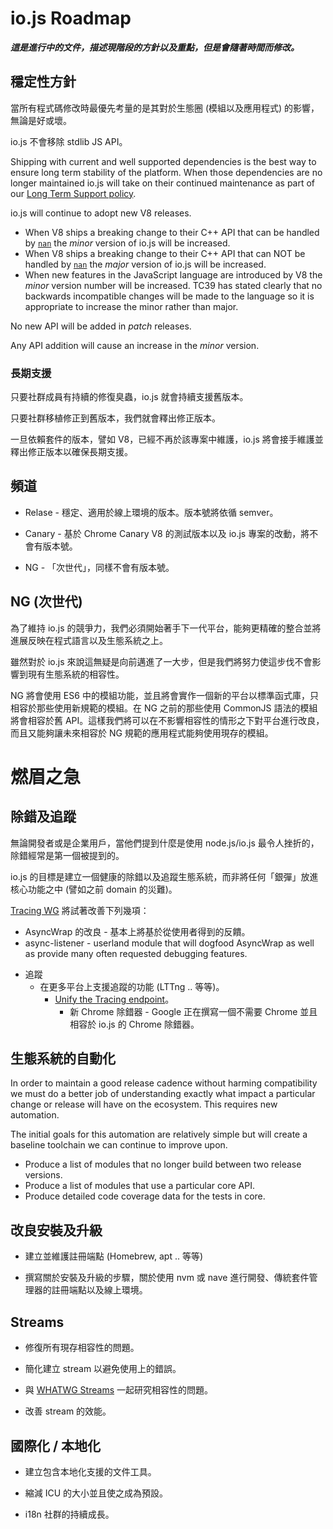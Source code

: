 # io.js Roadmap

<!-- ***This is a living document, it describes the policy and priorities as they exist today but can evolve over time.*** -->
***這是進行中的文件，描述現階段的方針以及重點，但是會隨著時間而修改。***

<!-- ## Stability Policy -->
## 穩定性方針

<!-- The most important consideration in every code change is the impact it will have, positive or negative, on the ecosystem (modules and applications). -->
當所有程式碼修改時最優先考量的是其對於生態圈 (模組以及應用程式) 的影響，無論是好或壞。

<!-- io.js does not remove stdlib JS API. -->
io.js 不會移除 stdlib JS API。

Shipping with current and well supported dependencies is the best way to ensure long term stability of the platform. When those dependencies are no longer maintained io.js will take on their continued maintenance as part of our [Long Term Support policy](#long-term-support).

io.js will continue to adopt new V8 releases.
* When V8 ships a breaking change to their C++ API that can be handled by [`nan`](https://github.com/rvagg/nan)
the *minor* version of io.js will be increased.
* When V8 ships a breaking change to their C++ API that can NOT be handled by [`nan`](https://github.com/rvagg/nan)
the *major* version of io.js will be increased.
* When new features in the JavaScript language are introduced by V8 the
*minor* version number will be increased. TC39 has stated clearly that no
backwards incompatible changes will be made to the language so it is
appropriate to increase the minor rather than major.

No new API will be added in *patch* releases.

Any API addition will cause an increase in the *minor* version.

<!-- ### Long Term Support -->
### 長期支援

<!-- io.js supports old versions for as long as community members are fixing bugs in them. -->
只要社群成員有持續的修復臭蟲，io.js 就會持續支援舊版本。

<!-- As long as there is a community back porting bug fixes we will push patch releases for those versions of io.js. -->
只要社群移植修正到舊版本，我們就會釋出修正版本。 

<!-- When old versions of dependencies like V8 are no longer supported by their project io.js will take on the responsibility of maintenance to ensure continued long term support in io.js patch releases. -->
一旦依賴套件的版本，譬如 V8，已經不再於該專案中維護，io.js 將會接手維護並釋出修正版本以確保長期支援。

<!-- ## Channels -->
## 頻道

<!-- * Release - Stable production ready builds. Unique version numbers following semver. -->
* Relase - 穩定、適用於線上環境的版本。版本號將依循 semver。
<!-- * Canary - Nightly builds w/ V8 version in Chrome Canary + changes landing to io.js. No version designation. -->
* Canary - 基於 Chrome Canary V8 的測試版本以及 io.js 專案的改動，將不會有版本號。
<!-- * NG - "Next Generation." No version designation. -->
* NG - 「次世代」，同樣不會有版本號。

<!-- ## NG (Next Generation) -->
## NG (次世代)

<!-- In order for io.js to stay competitive we need to work on the next generation of the platform that can more accurately integrate and reflect the advancements in the language and the ecosystem. -->
為了維持 io.js 的競爭力，我們必須開始著手下一代平台，能夠更精確的整合並將進展反映在程式語言以及生態系統之上。

<!-- While this constitutes a great leap forward for the platform we will be making this leap without breaking backwards compatibility with the existing ecosystem of modules. -->
雖然對於 io.js 來說這無疑是向前邁進了一大步，但是我們將努力使這步伐不會影響到現有生態系統的相容性。

<!-- NG will use ES6 modules and will be implementing a new platform and standard library available only to modules using this native new style. Modules written prior to NG using the old CommonJS module syntax will continue to operate against the old API. This is what will allow us to make improvements to the platform without breaking compatibility and still letting future NG based applications benefit from all the modules built today. -->
NG 將會使用 ES6 中的模組功能，並且將會實作一個新的平台以標準函式庫，只相容於那些使用新規範的模組。在 NG 之前的那些使用 CommonJS 語法的模組將會相容於舊 API。這樣我們將可以在不影響相容性的情形之下對平台進行改良，而且又能夠讓未來相容於 NG 規範的應用程式能夠使用現存的模組。

<!-- # Immediate Priorities -->
# 燃眉之急

<!-- ## Debugging and Tracing -->
## 除錯及追蹤

<!-- Debugging is one of the first things from everyone's mouth, both developer and enterprise, when describing trouble they've had with node.js/io.js. -->
無論開發者或是企業用戶，當他們提到什麼是使用 node.js/io.js 最令人挫折的，除錯經常是第一個被提到的。

<!-- The goal of io.js' effort is to build a healthy debugging and tracing ecosystem and not to try and build any "silver bullet" features for core (like the domains debacle). -->
io.js 的目標是建立一個健康的除錯以及追蹤生態系統，而非將任何「銀彈」放進核心功能之中 (譬如之前 domain 的災難)。

<!-- The [Tracing WG](https://github.com/iojs/tracing-wg) is driving this effort: -->
[Tracing WG](https://github.com/iojs/tracing-wg) 將試著改善下列幾項：

<!-- * AsyncWrap improvements - basically just iterations based on feedback from people using it. -->
* AsyncWrap 的改良 - 基本上將基於從使用者得到的反饋。
* async-listener - userland module that will dogfood AsyncWrap as well as provide many often requested debugging features.

<!--* Tracing -->
* 追蹤
  <!-- * Add tracing support for more platforms (LTTng, etc). -->
  * 在更多平台上支援追蹤的功能 (LTTng .. 等等)。
    * [Unify the Tracing endpoint](https://github.com/iojs/io.js/issues/729)。
      <!-- * New Chrome Debugger - Google is working on a version of Chrome's debugger that is without Chrome and can be used with io.js. -->
      * 新 Chrome 除錯器 - Google 正在撰寫一個不需要 Chrome 並且相容於 io.js 的 Chrome 除錯器。

<!-- ## Ecosystem Automation -->
## 生態系統的自動化

In order to maintain a good release cadence without harming compatibility we must do a better job of understanding exactly what impact a particular change or release will have on the ecosystem. This requires new automation.

The initial goals for this automation are relatively simple but will create a baseline toolchain we can continue to improve upon.

* Produce a list of modules that no longer build between two release versions.
* Produce a list of modules that use a particular core API.
* Produce detailed code coverage data for the tests in core.

<!-- ## Improve Installation and Upgrades -->
## 改良安裝及升級

<!-- * Host and maintain registry endpoints (Homebrew, apt, etc). -->
* 建立並維護註冊端點 (Homebrew, apt .. 等等)
<!-- * Document installation and upgrade procedures with an emphasis on using nvm or nave for development and our registry endpoints for traditional package managers and production. -->
* 撰寫關於安裝及升級的步驟，關於使用 nvm 或 nave 進行開發、傳統套件管理器的註冊端點以及線上環境。

## Streams

<!-- * Fix all existing compatibility issues. -->
* 修復所有現存相容性的問題。
<!-- * Simplify stream creation to avoid user error. -->
* 簡化建立 stream 以避免使用上的錯誤。
<!-- * Explore and identify compatibility issues with [WHATWG Streams](https://github.com/whatwg/streams). -->
* 與 [WHATWG Streams](https://github.com/whatwg/streams) 一起研究相容性的問題。
<!-- * Improve stream performance. -->
* 改善 stream 的效能。

<!-- ## Internationalization / Localization -->
## 國際化 / 本地化

<!-- * Build documentation tooling with localization support built in. -->
* 建立包含本地化支援的文件工具。
<!-- * Reduce size of ICU and ship with it by default. -->
* 縮減 ICU 的大小並且使之成為預設。
<!-- * Continue growth of our i18n community. -->
* i18n 社群的持續成長。
